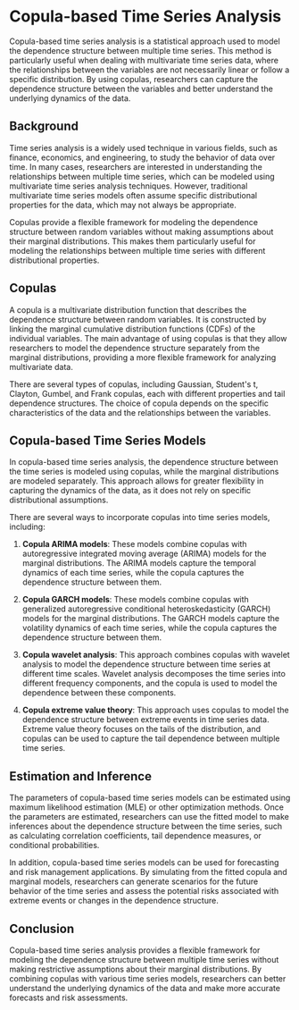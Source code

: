 # Copula-based Time Series Analysis

Copula-based time series analysis is a statistical approach used to model the dependence structure between multiple time series. This method is particularly useful when dealing with multivariate time series data, where the relationships between the variables are not necessarily linear or follow a specific distribution. By using copulas, researchers can capture the dependence structure between the variables and better understand the underlying dynamics of the data.

## Background

Time series analysis is a widely used technique in various fields, such as finance, economics, and engineering, to study the behavior of data over time. In many cases, researchers are interested in understanding the relationships between multiple time series, which can be modeled using multivariate time series analysis techniques. However, traditional multivariate time series models often assume specific distributional properties for the data, which may not always be appropriate.

Copulas provide a flexible framework for modeling the dependence structure between random variables without making assumptions about their marginal distributions. This makes them particularly useful for modeling the relationships between multiple time series with different distributional properties.

## Copulas

A copula is a multivariate distribution function that describes the dependence structure between random variables. It is constructed by linking the marginal cumulative distribution functions (CDFs) of the individual variables. The main advantage of using copulas is that they allow researchers to model the dependence structure separately from the marginal distributions, providing a more flexible framework for analyzing multivariate data.

There are several types of copulas, including Gaussian, Student's t, Clayton, Gumbel, and Frank copulas, each with different properties and tail dependence structures. The choice of copula depends on the specific characteristics of the data and the relationships between the variables.

## Copula-based Time Series Models

In copula-based time series analysis, the dependence structure between the time series is modeled using copulas, while the marginal distributions are modeled separately. This approach allows for greater flexibility in capturing the dynamics of the data, as it does not rely on specific distributional assumptions.

There are several ways to incorporate copulas into time series models, including:

1. **Copula ARIMA models**: These models combine copulas with autoregressive integrated moving average (ARIMA) models for the marginal distributions. The ARIMA models capture the temporal dynamics of each time series, while the copula captures the dependence structure between them.

2. **Copula GARCH models**: These models combine copulas with generalized autoregressive conditional heteroskedasticity (GARCH) models for the marginal distributions. The GARCH models capture the volatility dynamics of each time series, while the copula captures the dependence structure between them.

3. **Copula wavelet analysis**: This approach combines copulas with wavelet analysis to model the dependence structure between time series at different time scales. Wavelet analysis decomposes the time series into different frequency components, and the copula is used to model the dependence between these components.

4. **Copula extreme value theory**: This approach uses copulas to model the dependence structure between extreme events in time series data. Extreme value theory focuses on the tails of the distribution, and copulas can be used to capture the tail dependence between multiple time series.

## Estimation and Inference

The parameters of copula-based time series models can be estimated using maximum likelihood estimation (MLE) or other optimization methods. Once the parameters are estimated, researchers can use the fitted model to make inferences about the dependence structure between the time series, such as calculating correlation coefficients, tail dependence measures, or conditional probabilities.

In addition, copula-based time series models can be used for forecasting and risk management applications. By simulating from the fitted copula and marginal models, researchers can generate scenarios for the future behavior of the time series and assess the potential risks associated with extreme events or changes in the dependence structure.

## Conclusion

Copula-based time series analysis provides a flexible framework for modeling the dependence structure between multiple time series without making restrictive assumptions about their marginal distributions. By combining copulas with various time series models, researchers can better understand the underlying dynamics of the data and make more accurate forecasts and risk assessments.
